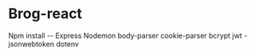 # Brog-react

Npm install --
Express
Nodemon
body-parser
cookie-parser
bcrypt
jwt -jsonwebtoken
dotenv